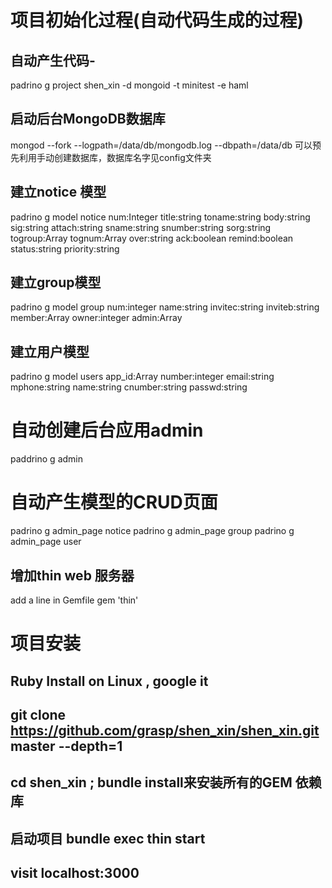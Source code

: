 
# 项目初始化过程(自动代码生成的过程)
## 自动产生代码-
padrino g project shen_xin  -d mongoid -t minitest -e haml


## 启动后台MongoDB数据库
mongod --fork --logpath=/data/db/mongodb.log --dbpath=/data/db
可以预先利用手动创建数据库，数据库名字见config文件夹


## 建立notice 模型


padrino g model notice num:Integer title:string toname:string body:string sig:string attach:string sname:string snumber:string sorg:string  togroup:Array tognum:Array over:string ack:boolean remind:boolean status:string priority:string


## 建立group模型

padrino g model group num:integer name:string  invitec:string inviteb:string member:Array owner:integer admin:Array


##  建立用户模型

padrino g model users app_id:Array number:integer email:string mphone:string name:string cnumber:string passwd:string


# 自动创建后台应用admin
paddrino g admin

# 自动产生模型的CRUD页面

padrino g admin_page notice
padrino g admin_page group
padrino g admin_page user

## 增加thin web 服务器
add a line in Gemfile 
gem 'thin'

# 项目安装
##  Ruby Install on Linux , google it
##  git clone https://github.com/grasp/shen_xin/shen_xin.git master --depth=1
##  cd shen_xin ;  bundle install来安装所有的GEM 依赖库
##  启动项目 bundle exec thin start
##  visit localhost:3000




